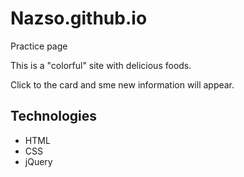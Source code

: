 # Nazso.github.io
Practice page

This is a "colorful" site with delicious foods.

Click to the card and sme new information will appear.

## Technologies

- HTML
- CSS
- jQuery

 
